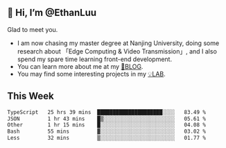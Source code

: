 ## 👋 Hi, I’m @EthanLuu

Glad to meet you.

- I am now chasing my master degree at Nanjing University, doing some research about 「Edge Computing & Video Transmission」, and I also spend my spare time learning front-end development.
- You can learn more about me at my [📝BLOG](https://blog.ethanloo.cn).
- You may find some interesting projects in my [💡LAB](https://lab.ethanloo.cn).

## This Week
<!--START_SECTION:waka-->

```txt
TypeScript   25 hrs 39 mins  █████████████████████░░░░   83.49 %
JSON         1 hr 43 mins    █▒░░░░░░░░░░░░░░░░░░░░░░░   05.61 %
Other        1 hr 15 mins    █░░░░░░░░░░░░░░░░░░░░░░░░   04.08 %
Bash         55 mins         ▓░░░░░░░░░░░░░░░░░░░░░░░░   03.02 %
Less         32 mins         ▒░░░░░░░░░░░░░░░░░░░░░░░░   01.77 %
```

<!--END_SECTION:waka-->
